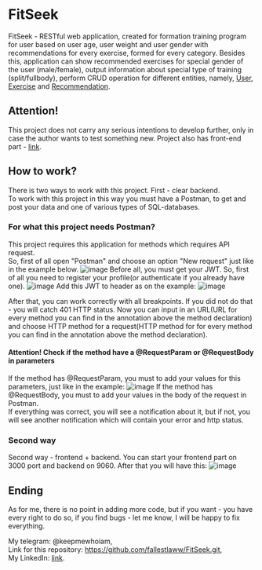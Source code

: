 # FitSeek
FitSeek - RESTful web application, created for formation training program for user based on user age, user weight and user gender with recommendations for every exercise, formed for every category. Besides this, application can show recommended exercises for special gender of the user (male/female), output information about special type of training (split/fullbody), perform CRUD operation for different entities, namely, [User](src/main/java/org/example/fitseek/model/User.java), [Exercise](src/main/java/org/example/fitseek/model/Exercise.java) and [Recommendation](src/main/java/org/example/fitseek/model/Recommendation.java).
## Attention!
This project does not carry any serious intentions to develop further, only in case the author wants to test something new. Project also has front-end part - [link](https://github.com/fallestlaww/FitSeek-frontend?tab=readme-ov-file).
## How to work?
There is two ways to work with this project. First - clear backend.  
To work with this project in this way you must have a Postman, to get and post your data and one of various types of SQL-databases.

### For what this project needs Postman?
This project requires this application for methods which requires API request.  
So, first of all open "Postman" and choose an option "New request" just like in the example below.
![image](https://github.com/user-attachments/assets/f0f2c871-bee2-44d3-ae4e-24fccb4cfcd5)
Before all, you must get your JWT. So, first of all you need to register your profile(or authenticate if you already have one).
![image](https://github.com/user-attachments/assets/8a72f475-d1c5-4802-9e0e-898ba50327aa) Add this JWT to header as on the example: 
![image](https://github.com/user-attachments/assets/a70791b4-4911-4190-b9e5-acd72e7da564)

After that, you can work correctly with all breakpoints. If you did not do that - you will catch 401 HTTP status.
Now you can input in an URL(URL for every method you can find in the annotation above the method declaration) and choose HTTP method for a request(HTTP method for for every method you can find in the annotation above the method declaration).
#### Attention! Check if the method have a @RequestParam or @RequestBody in parameters
If the method has @RequestParam, you must to add your values for this parameters, just like in the example:
![image](https://github.com/user-attachments/assets/d4c56d7f-2e8e-4ec6-adf1-2a3ad556f7f4)
If the method has @RequestBody, you must to add your values in the body of the request in Postman.    
If everything was correct, you will see a notification about it, but if not, you will see another notification which will contain your error and http status.

### Second way
Second way - frontend + backend. You can start your frontend part on 3000 port and backend on 9060. After that you will have this: 
![image](https://github.com/user-attachments/assets/2be5b5d2-42e5-4bcc-a4df-9738ed2620f4)

## Ending
As for me, there is no point in adding more code, but if you want - you have every right to do so, if you find bugs - let me know, I will be happy to fix everything.

My telegram: @keepmewhoiam,  
Link for this repository: https://github.com/fallestlaww/FitSeek.git,  
My LinkedIn: [link](https://www.linkedin.com/in/pavlo-svitenko-a167152bb/).
